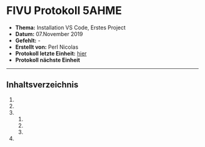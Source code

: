 # FIVU Protokoll 5AHME

* **Thema:** Installation VS Code, Erstes Project  
* **Datum:** 07.November 2019
* **Gefehlt:** -
* **Erstellt von:** Perl Nicolas
* **Protokoll letzte Einheit:** [hier](protokoll_2019-09-12_sx.md)
* **Protokoll nächste Einheit**

----------------------------------------------------------------------------------------------

## Inhaltsverzeichnis

1.   
2. 
3. 
    1. 
    2. 
    3. 
4. 

